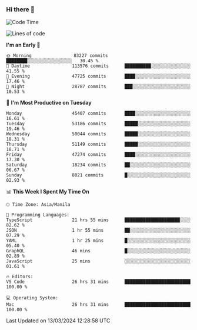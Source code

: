 ### Hi there 👋

<!--START_SECTION:waka-->
![Code Time](http://img.shields.io/badge/Code%20Time-4%2C954%20hrs%2029%20mins-blue)

![Lines of code](https://img.shields.io/badge/From%20Hello%20World%20I%27ve%20Written-118.3%20million%20lines%20of%20code-blue)

**I'm an Early 🐤** 

```text
🌞 Morning                83227 commits       ████████░░░░░░░░░░░░░░░░░   30.45 % 
🌆 Daytime                113576 commits      ██████████░░░░░░░░░░░░░░░   41.55 % 
🌃 Evening                47725 commits       ████░░░░░░░░░░░░░░░░░░░░░   17.46 % 
🌙 Night                  28787 commits       ███░░░░░░░░░░░░░░░░░░░░░░   10.53 % 
```
📅 **I'm Most Productive on Tuesday** 

```text
Monday                   45407 commits       ████░░░░░░░░░░░░░░░░░░░░░   16.61 % 
Tuesday                  53186 commits       █████░░░░░░░░░░░░░░░░░░░░   19.46 % 
Wednesday                50044 commits       █████░░░░░░░░░░░░░░░░░░░░   18.31 % 
Thursday                 51149 commits       █████░░░░░░░░░░░░░░░░░░░░   18.71 % 
Friday                   47274 commits       ████░░░░░░░░░░░░░░░░░░░░░   17.30 % 
Saturday                 18234 commits       ██░░░░░░░░░░░░░░░░░░░░░░░   06.67 % 
Sunday                   8021 commits        █░░░░░░░░░░░░░░░░░░░░░░░░   02.93 % 
```


📊 **This Week I Spent My Time On** 

```text
🕑︎ Time Zone: Asia/Manila

💬 Programming Languages: 
TypeScript               21 hrs 55 mins      █████████████████████░░░░   82.62 % 
JSON                     1 hr 55 mins        ██░░░░░░░░░░░░░░░░░░░░░░░   07.29 % 
YAML                     1 hr 25 mins        █░░░░░░░░░░░░░░░░░░░░░░░░   05.40 % 
GraphQL                  46 mins             █░░░░░░░░░░░░░░░░░░░░░░░░   02.89 % 
JavaScript               25 mins             ░░░░░░░░░░░░░░░░░░░░░░░░░   01.61 % 

🔥 Editors: 
VS Code                  26 hrs 31 mins      █████████████████████████   100.00 % 

💻 Operating System: 
Mac                      26 hrs 31 mins      █████████████████████████   100.00 % 
```


 Last Updated on 13/03/2024 12:28:58 UTC
<!--END_SECTION:waka-->


<!--
**rad182/rad182** is a ✨ _special_ ✨ repository because its `README.md` (this file) appears on your GitHub profile.

Here are some ideas to get you started:

- 🔭 I’m currently working on ...
- 🌱 I’m currently learning ...
- 👯 I’m looking to collaborate on ...
- 🤔 I’m looking for help with ...
- 💬 Ask me about ...
- 📫 How to reach me: ...
- 😄 Pronouns: ...
- ⚡ Fun fact: ...
-->
